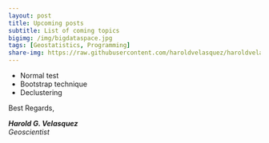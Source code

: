 ```yaml
---
layout: post
title: Upcoming posts
subtitle: List of coming topics
bigimg: /img/bigdataspace.jpg
tags: [Geostatistics, Programming]
share-img: https://raw.githubusercontent.com/haroldvelasquez/haroldvelasquez.github.io/master/img/dslogo.png
---
```


- Normal test
- Bootstrap technique
- Declustering


Best Regards,

**_Harold G. Velasquez_**  
_Geoscientist_
